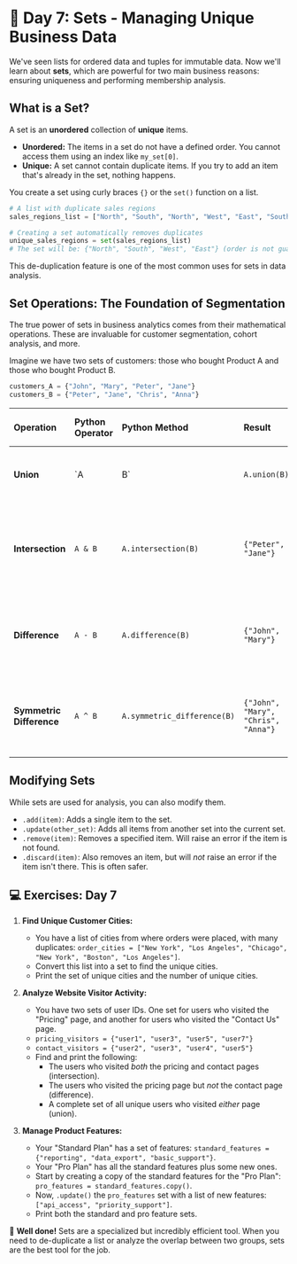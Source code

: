 # 📘 Day 7: Sets - Managing Unique Business Data

We've seen lists for ordered data and tuples for immutable data. Now we'll learn about **sets**, which are powerful for two main business reasons: ensuring uniqueness and performing membership analysis.

## What is a Set?

A set is an **unordered** collection of **unique** items.

* **Unordered:** The items in a set do not have a defined order. You cannot access them using an index like `my_set[0]`.
* **Unique:** A set cannot contain duplicate items. If you try to add an item that's already in the set, nothing happens.

You create a set using curly braces `{}` or the `set()` function on a list.

```python
# A list with duplicate sales regions
sales_regions_list = ["North", "South", "North", "West", "East", "South"]

# Creating a set automatically removes duplicates
unique_sales_regions = set(sales_regions_list)
# The set will be: {"North", "South", "West", "East"} (order is not guaranteed)
```

This de-duplication feature is one of the most common uses for sets in data analysis.

## Set Operations: The Foundation of Segmentation

The true power of sets in business analytics comes from their mathematical operations. These are invaluable for customer segmentation, cohort analysis, and more.

Imagine we have two sets of customers: those who bought Product A and those who bought Product B.

```python
customers_A = {"John", "Mary", "Peter", "Jane"}
customers_B = {"Peter", "Jane", "Chris", "Anna"}
```

| Operation      | Python Operator | Python Method        | Result                                        | Business Question Answered                               |
| :------------- | :-------------- | :------------------- | :-------------------------------------------- | :------------------------------------------------------- |
| **Union**      | `A | B`         | `A.union(B)`         | `{"John", "Mary", "Peter", "Jane", "Chris", "Anna"}` |
| **Intersection** | `A & B`         | `A.intersection(B)`  | `{"Peter", "Jane"}`                           | Which customers bought *both* Product A *and* Product B? |
| **Difference**   | `A - B`         | `A.difference(B)`    | `{"John", "Mary"}`                            | Which customers bought Product A *but not* Product B?    |
| **Symmetric Difference** | `A ^ B` | `A.symmetric_difference(B)` | `{"John", "Mary", "Chris", "Anna"}` | Which customers bought Product A *or* Product B, but *not both*? |

## Modifying Sets

While sets are used for analysis, you can also modify them.

* `.add(item)`: Adds a single item to the set.
* `.update(other_set)`: Adds all items from another set into the current set.
* `.remove(item)`: Removes a specified item. Will raise an error if the item is not found.
* `.discard(item)`: Also removes an item, but will *not* raise an error if the item isn't there. This is often safer.

## 💻 Exercises: Day 7

1. **Find Unique Customer Cities:**
    * You have a list of cities from where orders were placed, with many duplicates: `order_cities = ["New York", "Los Angeles", "Chicago", "New York", "Boston", "Los Angeles"]`.
    * Convert this list into a set to find the unique cities.
    * Print the set of unique cities and the number of unique cities.

2. **Analyze Website Visitor Activity:**
    * You have two sets of user IDs. One set for users who visited the "Pricing" page, and another for users who visited the "Contact Us" page.
    * `pricing_visitors = {"user1", "user3", "user5", "user7"}`
    * `contact_visitors = {"user2", "user3", "user4", "user5"}`
    * Find and print the following:
        * The users who visited *both* the pricing and contact pages (intersection).
        * The users who visited the pricing page but *not* the contact page (difference).
        * A complete set of all unique users who visited *either* page (union).

3. **Manage Product Features:**
    * Your "Standard Plan" has a set of features: `standard_features = {"reporting", "data_export", "basic_support"}`.
    * Your "Pro Plan" has all the standard features plus some new ones.
    * Start by creating a copy of the standard features for the "Pro Plan": `pro_features = standard_features.copy()`.
    * Now, `.update()` the `pro_features` set with a list of new features: `["api_access", "priority_support"]`.
    * Print both the standard and pro feature sets.

🎉 **Well done!** Sets are a specialized but incredibly efficient tool. When you need to de-duplicate a list or analyze the overlap between two groups, sets are the best tool for the job.
